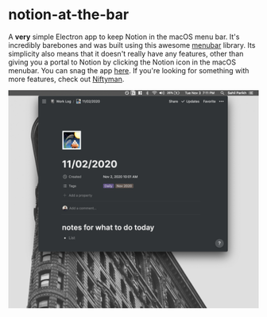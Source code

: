 # notion-at-the-bar
A **very** simple Electron app to keep Notion in the macOS menu bar. It's incredibly barebones and was built using this awesome [menubar](https://github.com/maxogden/menubar) library. Its simplicity also means that it doesn't really have any features, other than giving you a portal to Notion by clicking the Notion icon in the macOS menubar. You can snag the app [here](https://github.com/sahilparikh98/notion-at-the-bar/releases/download/1.0.0/Notion.at.the.Bar-darwin-x64-1.0.0.zip). If you're looking for something with more features, check out [Niftyman](https://shadowfax.app/niftyman).

![](assets/Screen%20Shot%202020-11-03%20at%207.11.07%20PM.png)


